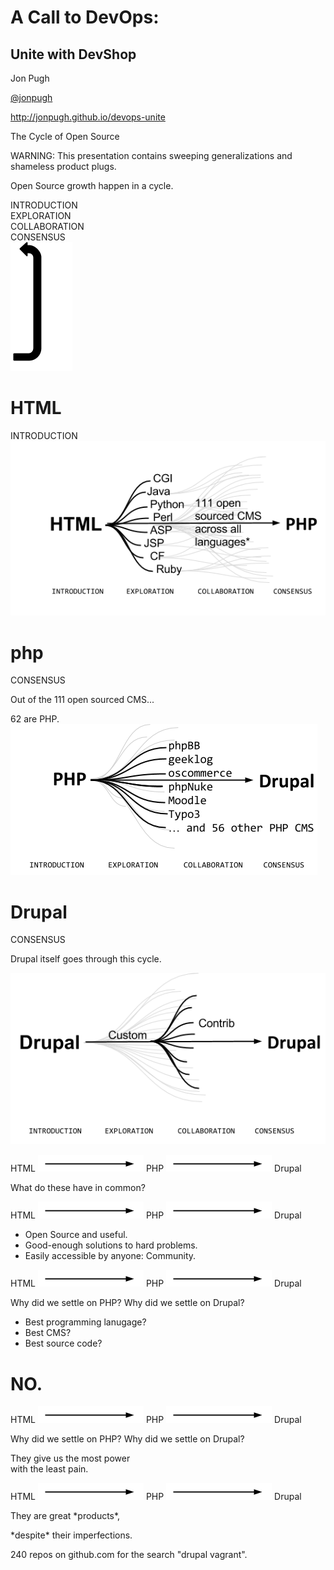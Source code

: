 A Call to DevOps:
=================

Unite with DevShop
------------------

Jon Pugh

[@jonpugh](http://twitter.com/jonpugh)

http://jonpugh.github.io/devops-unite



The Cycle of Open Source



<div class="fragment">
  WARNING:
  This presentation contains sweeping generalizations and shameless product plugs.
</div>






Open Source growth happen in a cycle.



<div class="fragment">
  INTRODUCTION
</div>
<div class="fragment">
    EXPLORATION
</div>
<div class="fragment">
    COLLABORATION
</div>
<div class="fragment">
    CONSENSUS
</div>
<div class="fragment" id='cycle'>
  <img src="img/reset.png">
</div>



HTML
====

<div class="fragment">
  INTRODUCTION
</div>



<img src="img/HTML-PHP.png" class='full'>



php
===

<div class="fragment">
  CONSENSUS
</div>



Out of the 111 open sourced CMS...
<div class='fragment'>62 are PHP.</div>



<img src="img/PHP-Drupal.png" class='full'>




Drupal
===

<div class="fragment">
  CONSENSUS
</div>






Drupal itself goes through this cycle.



<img src="img/Drupal-Drupal.png" class='full'>



HTML <img src="img/arrow.png"> PHP <img src="img/arrow.png"> Drupal
<div class='fragment'>
  What do these have in common?
</div>



HTML <img src="img/arrow.png"> PHP <img src="img/arrow.png"> Drupal

<ul>
<li class='fragment'>Open Source and useful.
<li class='fragment'>Good-enough solutions to hard problems.
<li class='fragment'>Easily accessible by anyone: Community.
</ul>



HTML <img src="img/arrow.png"> PHP <img src="img/arrow.png"> Drupal

Why did we settle on PHP? Why did we settle on Drupal?

<ul>
<li class='fragment'>Best programming lanugage?
<li class='fragment'>Best CMS?
<li class='fragment'>Best source code?
</ul>

 <h1 class="side fragment">NO.</h1>



HTML <img src="img/arrow.png"> PHP <img src="img/arrow.png"> Drupal

Why did we settle on PHP? Why did we settle on Drupal?

<div class="fragment">
They give us the most power<br>
with the least pain.
</div>



HTML <img src="img/arrow.png"> PHP <img src="img/arrow.png"> Drupal

<p class="fragment">
They are great *products*,
</p>
<p class="fragment">
*despite* their imperfections.
</p>

240 repos on github.com for the search "drupal vagrant".
